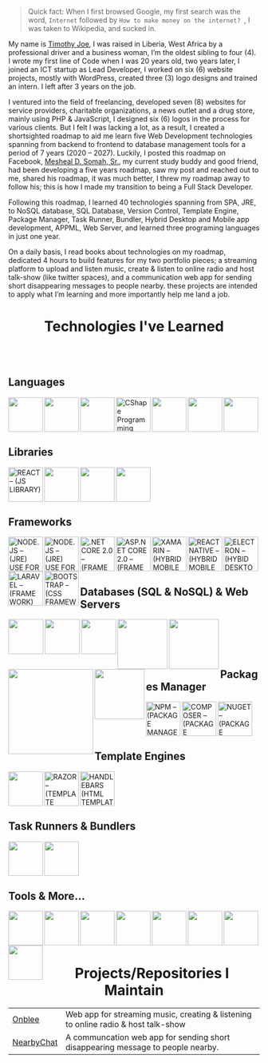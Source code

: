 > Quick fact: When I first browsed Google, my first search was the word, `Internet` followed by `How to make money on the internet? `, I was taken to Wikipedia, and sucked in.

My name is [Timothy Joe](https://twitter.com/amrealjoe), I was raised in Liberia, West Africa by a professional driver and a business woman, I’m the oldest sibling to four (4). I wrote my first line of Code when I was 20 years old, two years later, I joined an ICT startup as Lead Developer, I worked on six (6) website projects, mostly with WordPress, created three (3) logo designs and trained an intern. I left after 3 years on the job. 

I ventured into the field of freelancing, developed seven (8) websites for service providers, charitable organizations, a news outlet and a drug store, mainly using PHP & JavaScript, I designed six (6) logos in the process for various clients. But I felt I was lacking a lot, as a result, I created a shortsighted roadmap to aid me learn five Web Development technologies spanning from backend to frontend to database management tools for a period of 7 years (2020 – 2027). Luckily, I posted this roadmap on Facebook, [Mesheal D. Somah, Sr.](https://twitter.com/mdsomah), my current study buddy and good friend, had been developing a five years roadmap, saw my post and reached out to me, shared his roadmap, it was much better, I threw my roadmap away to follow his; this is how I made my transition to being a Full Stack Developer.

Following this roadmap, I learned 40 technologies spanning from SPA, JRE, to NoSQL database, SQL Database, Version Control, Template Engine, Package Manager, Task Runner, Bundler, Hybrid Desktop and Mobile app development, APPML, Web Server, and learned three programing languages in just one year.

On a daily basis, I read books about technologies on my roadmap, dedicated 4 hours to build features for my two portfolio pieces; a streaming platform to upload and listen music, create & listen to online radio and host talk-show (like twitter spaces), and a communication web app for sending short disappearing messages to people nearby. these projects are intended to apply what I’m learning and more importantly help me land a job.

<h1 align="center"> Technologies I've Learned </h1>
<br/>
<br/>


## Languages

<!-- A programming language is a computer language that is used by programmers (developers) to communicate with computers. 
A programming language is mainly used to develop desktop applications, websites, and mobile applications.
<br/>
<br/> -->
<img align="left" width="69px" src="https://cdn.jsdelivr.net/gh/devicons/devicon/icons/javascript/javascript-original.svg" />
<img  align="left" width="69px" src="https://cdn.jsdelivr.net/gh/devicons/devicon/icons/typescript/typescript-original.svg" />
<img  align="left" width="69px" src="https://cdn.jsdelivr.net/gh/devicons/devicon/icons/python/python-original-wordmark.svg" />
<img  align="left" width="69px" alt="CShape Programming Language" src="https://cdn.jsdelivr.net/gh/devicons/devicon/icons/csharp/csharp-original.svg" />
<img  align="left" width="69px" src="https://cdn.jsdelivr.net/gh/devicons/devicon/icons/java/java-original-wordmark.svg" />
<img  align="left" width="69px" src="https://cdn.jsdelivr.net/gh/devicons/devicon/icons/html5/html5-original-wordmark.svg" />
<img  align="left" width="69px"  src="https://cdn.jsdelivr.net/gh/devicons/devicon/icons/css3/css3-original-wordmark.svg" />

<br />
<br />
<br />
<br />

## Libraries

<!-- In programming, a library is a collection pre-built code developers can use to streamline the software development workflow.
<br/>
<br/> -->
<img align="left" width="69px" alt="REACT – (JS LIBRARY)" src="https://cdn.jsdelivr.net/gh/devicons/devicon/icons/react/react-original.svg" />
<img align="left" width="69px" src="https://cdn.jsdelivr.net/gh/devicons/devicon/icons/gatsby/gatsby-plain-wordmark.svg" />
<img align="left" width="69px" src="https://cdn.jsdelivr.net/gh/devicons/devicon/icons/jquery/jquery-original-wordmark.svg" />
<img align="left" width="69px" src="https://cdn.jsdelivr.net/gh/devicons/devicon/icons/graphql/graphql-plain-wordmark.svg" />

<br />
<br />
<br />
<br />

## Frameworks

<!-- A programming framework is a foundation of code used to enhance both the quality and speed at which software is created. A framework consists of a set of methodologies and tools that make the programming process simpler, easier and faster.
<br/> -->
<img align="left" width="69px" alt="NODE.JS – (JRE) USE FOR BACK-END JAVASCRIPT" src="https://cdn.jsdelivr.net/gh/devicons/devicon/icons/nodejs/nodejs-original-wordmark.svg" />
<img align="left" width="69px" alt="NODE.JS – (JRE) USE FOR BACK-END JAVASCRIPT" src="https://cdn.jsdelivr.net/gh/devicons/devicon/icons/express/express-original.svg" />
<img align="left" width="69px" alt=".NET CORE 2.0 – (FRAMEWORK) FOR C# WINDOWS OS" src="https://cdn.jsdelivr.net/gh/devicons/devicon/icons/dotnetcore/dotnetcore-plain.svg" />
<img align="left" width="69px" alt="ASP.NET CORE 2.0 – (FRAMEWORK) FOR C# DYCNAMIC WEB APP" src="https://cdn.jsdelivr.net/gh/devicons/devicon/icons/dot-net/dot-net-original-wordmark.svg" />
<img  align="left" width="69px" alt="XAMARIN – (HYBRID MOBILE APPS)" src="https://cdn.jsdelivr.net/gh/devicons/devicon/icons/xamarin/xamarin-original-wordmark.svg" />
<img align="left" width="69px" alt="REACT NATIVE – (HYBRID MOBILE APPS)" src="https://cdn.jsdelivr.net/gh/devicons/devicon/icons/react/react-original.svg" />
<img align="left" width="69px" alt="ELECTRON – (HYBID DESKTOP APPS)"  src="https://cdn.jsdelivr.net/gh/devicons/devicon/icons/electron/electron-original-wordmark.svg" />
<img align="left" width="69px" alt="LARAVEL – (FRAMEWORK) FOR PHP" src="https://cdn.jsdelivr.net/gh/devicons/devicon/icons/laravel/laravel-plain-wordmark.svg" />
<img align="left" width="69px" alt="BOOTSTRAP – (CSS FRAMEWORK)"  src="https://cdn.jsdelivr.net/gh/devicons/devicon/icons/bootstrap/bootstrap-original-wordmark.svg" />

<br />
<br />
<br />
<br />

## Databases (SQL & NoSQL) & Web Servers

<img align="left" width="70px" src="https://cdn.jsdelivr.net/gh/devicons/devicon/icons/mongodb/mongodb-original.svg" />
<img align="left" width="70px" src="https://cdn.jsdelivr.net/gh/devicons/devicon/icons/postgresql/postgresql-original-wordmark.svg" />
<img align="left" width="70px" src="https://cdn.jsdelivr.net/gh/devicons/devicon/icons/mysql/mysql-original-wordmark.svg" />
<img align="left" width="100px" src="https://cdn.jsdelivr.net/gh/devicons/devicon/icons/microsoftsqlserver/microsoftsqlserver-plain-wordmark.svg" />
<img align="left" width="100px" src="https://cdn.jsdelivr.net/gh/devicons/devicon/icons/apache/apache-original-wordmark.svg" />
<img align="left" width="170px" src="https://logodix.com/logo/1845796.png" />
<img align="left" width="100px" src="https://vitejs.dev/logo-with-shadow.png" />
                                                                                                             
<br />
<br />
<br />
<br />

## Packages Manager

<img align="left" width="69px" alt="NPM – (PACKAGE MANAGER) FOR NODE.JS" src="https://cdn.jsdelivr.net/gh/devicons/devicon/icons/npm/npm-original-wordmark.svg" />
<img align="left" width="69px" alt="COMPOSER – (PACKAGE MANAGER) FOR PHP" src="https://cdn.jsdelivr.net/gh/devicons/devicon/icons/composer/composer-original.svg" />
<img align="left" width="69px" alt="NUGET – (PACKAGE MANAGER) FOR C#" src="https://cdn.jsdelivr.net/gh/devicons/devicon/icons/nuget/nuget-original.svg" />

<br/>
<br/>
<br/>
<br/>

## Template Engines

<img align="left" width="69px" src="https://cdn.cdnlogo.com/logos/p/63/pug.svg">
<img align="left" width="69px" alt="RAZOR – (TEMPLATE ENGINE) FOR C#" src="https://raw.githubusercontent.com/soundaranbu/RazorTemplating/master/src/Razor.Templating.Core/assets/icon.png" />
<img align="left" width="69px" alt="HANDLEBARS (HTML TEMPLATE ENGINE)" src="https://cdn.jsdelivr.net/gh/devicons/devicon/icons/handlebars/handlebars-original.svg" />

<br/>
<br/>
<br/>
<br/>

## Task Runners & Bundlers

<img align="left" width="69px" src="https://cdn.jsdelivr.net/gh/devicons/devicon/icons/gulp/gulp-plain.svg" />
<img align="left" width="69px" src="https://cdn.jsdelivr.net/gh/devicons/devicon/icons/webpack/webpack-original.svg" />

<br />
<br />
<br />
<br />

## Tools & More...

<img align="left" width="69px" src="https://cdn.jsdelivr.net/gh/devicons/devicon/icons/git/git-original.svg" />
<img align="left" width="69px" src="https://cdn.jsdelivr.net/gh/devicons/devicon/icons/github/github-original-wordmark.svg" />
<img align="left" width="69px" src="https://cdn.jsdelivr.net/gh/devicons/devicon/icons/sequelize/sequelize-original-wordmark.svg" />
<img align="left" width="69px" src="https://cdn.jsdelivr.net/gh/devicons/devicon/icons/photoshop/photoshop-plain.svg" />
<img align="left" width="69px" src="https://cdn.jsdelivr.net/gh/devicons/devicon/icons/illustrator/illustrator-plain.svg" />
<img align="left" width="69px" src="https://cdn.jsdelivr.net/gh/devicons/devicon/icons/vscode/vscode-original-wordmark.svg" />
<img align="left" width="69px" src="https://cdn.jsdelivr.net/gh/devicons/devicon/icons/materialui/materialui-original.svg" />
<img align="left" width="69px" src="https://cdn.jsdelivr.net/gh/devicons/devicon/icons/socketio/socketio-original-wordmark.svg" />




<br />
<br />
<br />
<br />

<h1 align="center"> Projects/Repositories I Maintain</h1>

<table>
 <tbody>
  <tr>
   <td><a href="https://github.com/amrealjoe/onblee">Onblee</a></td>
   <td>Web app for streaming music, creating & listening to online radio & host talk-show</td>
  <tr>
   <td><a href="https://github.com/amrealjoe/nearbychat">NearbyChat</a></td>
   <td>A communcation web app for sending short disappearing message to people nearby.</td>
  </tr>
